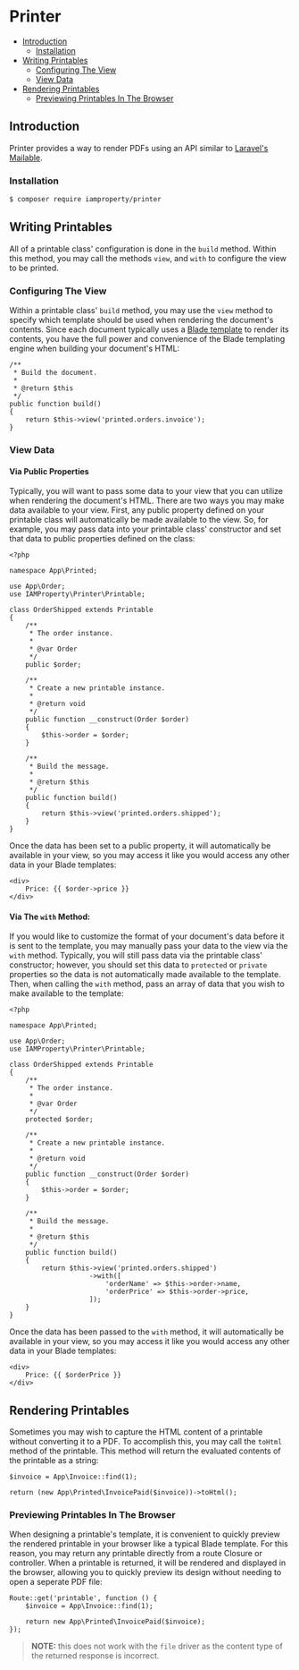 # Printer

- [Introduction](#introduction)
    - [Installation](#installation)
- [Writing Printables](#writing-printables)
    - [Configuring The View](#configuring-the-view)
    - [View Data](#view-data)
- [Rendering Printables](#rendering-printables)
    - [Previewing Printables In The Browser](#previewing-printables-in-the-browser)

<a name="introduction"></a>
## Introduction

Printer provides a way to render PDFs using an API similar to [Laravel's Mailable](https://laravel.com/docs/mail).

<a name="installation"></a>
### Installation

```sh
$ composer require iamproperty/printer
```

<a name="writing-printables"></a>
## Writing Printables

All of a printable class' configuration is done in the `build` method. Within this method, you may call the methods `view`, and `with` to configure the view to be printed.

### Configuring The View

Within a printable class' `build` method, you may use the `view` method to specify which template should be used when rendering the document's contents. Since each document typically uses a [Blade template](https://laravel.com/docs/blade) to render its contents, you have the full power and convenience of the Blade templating engine when building your document's HTML:

    /**
     * Build the document.
     *
     * @return $this
     */
    public function build()
    {
        return $this->view('printed.orders.invoice');
    }

<a name="view-data"></a>
### View Data

#### Via Public Properties

Typically, you will want to pass some data to your view that you can utilize when rendering the document's HTML. There are two ways you may make data available to your view. First, any public property defined on your printable class will automatically be made available to the view. So, for example, you may pass data into your printable class' constructor and set that data to public properties defined on the class:

    <?php

    namespace App\Printed;

    use App\Order;
    use IAMProperty\Printer\Printable;

    class OrderShipped extends Printable
    {
        /**
         * The order instance.
         *
         * @var Order
         */
        public $order;

        /**
         * Create a new printable instance.
         *
         * @return void
         */
        public function __construct(Order $order)
        {
            $this->order = $order;
        }

        /**
         * Build the message.
         *
         * @return $this
         */
        public function build()
        {
            return $this->view('printed.orders.shipped');
        }
    }

Once the data has been set to a public property, it will automatically be available in your view, so you may access it like you would access any other data in your Blade templates:

    <div>
        Price: {{ $order->price }}
    </div>

#### Via The `with` Method:

If you would like to customize the format of your document's data before it is sent to the template, you may manually pass your data to the view via the `with` method. Typically, you will still pass data via the printable class' constructor; however, you should set this data to `protected` or `private` properties so the data is not automatically made available to the template. Then, when calling the `with` method, pass an array of data that you wish to make available to the template:

    <?php

    namespace App\Printed;

    use App\Order;
    use IAMProperty\Printer\Printable;

    class OrderShipped extends Printable
    {
        /**
         * The order instance.
         *
         * @var Order
         */
        protected $order;

        /**
         * Create a new printable instance.
         *
         * @return void
         */
        public function __construct(Order $order)
        {
            $this->order = $order;
        }

        /**
         * Build the message.
         *
         * @return $this
         */
        public function build()
        {
            return $this->view('printed.orders.shipped')
                        ->with([
                            'orderName' => $this->order->name,
                            'orderPrice' => $this->order->price,
                        ]);
        }
    }

Once the data has been passed to the `with` method, it will automatically be available in your view, so you may access it like you would access any other data in your Blade templates:

    <div>
        Price: {{ $orderPrice }}
    </div>

<a name="rendering-printables"></a>
## Rendering Printables

Sometimes you may wish to capture the HTML content of a printable without converting it to a PDF. To accomplish this, you may call the `toHtml` method of the printable. This method will return the evaluated contents of the printable as a string:

    $invoice = App\Invoice::find(1);

    return (new App\Printed\InvoicePaid($invoice))->toHtml();

<a name="previewing-printables-in-the-browser"></a>
### Previewing Printables In The Browser

When designing a printable's template, it is convenient to quickly preview the rendered printable in your browser like a typical Blade template. For this reason, you may return any printable directly from a route Closure or controller. When a printable is returned, it will be rendered and displayed in the browser, allowing you to quickly preview its design without needing to open a seperate PDF file:

    Route::get('printable', function () {
        $invoice = App\Invoice::find(1);

        return new App\Printed\InvoicePaid($invoice);
    });
    
> **NOTE:** this does not work with the `file` driver as the content type of the returned response is incorrect. 
